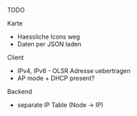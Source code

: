 

TODO

Karte

- Haessliche Icons weg
- Daten per JSON laden

Client

- IPv4, IPv6 - OLSR Adresse uebertragen
- AP mode + DHCP present?


Backend

- separate IP Table (Node -> IP)
 


